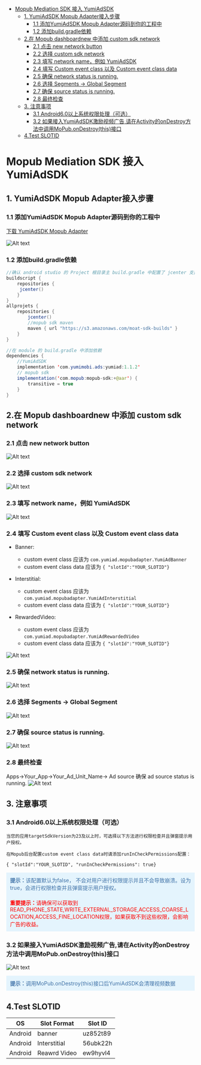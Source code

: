    * [Mopub Mediation SDK 接入 YumiAdSDK](#mopub-mediation-sdk-接入-yumiadsdk)
      * [1. YumiAdSDK Mopub Adapter接入步骤](#1-yumiadsdk-mopub-adapter接入步骤)
         * [1.1 添加YumiAdSDK Mopub Adapter源码到你的工程中](#11-添加yumiadsdk-mopub-adapter源码到你的工程中)
         * [1.2 添加build.gradle依赖](#12-添加buildgradle依赖)
      * [2.在 Mopub dashboardnew 中添加 custom sdk network](#2在-mopub-dashboardnew-中添加-custom-sdk-network)
         * [2.1 点击 new network button](#21-点击-new-network-button)
         * [2.2 选择 custom sdk network](#22-选择-custom-sdk-network)
         * [2.3 填写 network name，例如 YumiAdSDK](#23-填写-network-name例如-yumiadsdk)
         * [2.4 填写 Custom event class 以及 Custom event class data](#24-填写-custom-event-class-以及-custom-event-class-data)
         * [2.5 确保 network status is running.](#25-确保-network-status-is-running)
         * [2.6 选择 Segments -&gt; Global Segment](#26-选择-segments---global-segment)
         * [2.7 确保 source status is running.](#27-确保-source-status-is-running)
         * [2.8 最终检查](#28-最终检查)
      * [3. 注意事项](#3-注意事项)
         * [3.1 Android6.0以上系统权限处理（可选）](#31-android60以上系统权限处理可选)
         * [3.2 如果接入YumiAdSDK激励视频广告,请在Activity的onDestroy方法中调用MoPub.onDestroy(this)接口](#32-如果接入yumiadsdk激励视频广告请在activity的ondestroy方法中调用mopubondestroythis接口)
      * [4.Test SLOTID](#4test-slotid)
	  
# Mopub Mediation SDK 接入 YumiAdSDK 


## 1. YumiAdSDK Mopub Adapter接入步骤

### 1.1 添加YumiAdSDK Mopub Adapter源码到你的工程中
[下载 YumiAdSDK  Mopub Adapter ](https://github.com/yumimobi/MopubAdapter-YumiAd-Android/tree/master/mopubadapter/src/main/java/com/yumiad/mopubadapter)

![Alt text](./android-image4.png)

### 1.2 添加build.gradle依赖

```java
//确认 android studio 的 Project 根目录主 build.gradle 中配置了 jcenter 支持。
buildscript {
    repositories {
   	 jcenter()
    }
}
allprojets {
    repositories {
        jcenter()
        //mopub sdk maven
        maven { url "https://s3.amazonaws.com/moat-sdk-builds" }
    }
}

//在 module 的 build.gradle 中添加依赖
dependencies {
	//YumiAdSDK
    implementation 'com.yumimobi.ads:yumiad:1.1.2'
	// mopub sdk
    implementation('com.mopub:mopub-sdk:+@aar') {
        transitive = true
    }
}
```

## 2.在 Mopub dashboardnew 中添加 custom sdk network 
### 2.1 点击 new network button
![Alt text](./1560409646437.png)
### 2.2 选择 custom sdk network 
![Alt text](./1560409697619.png)
### 2.3 填写 network name，例如 YumiAdSDK
![Alt text](./1560409809820.png)
### 2.4 填写 Custom event class 以及 Custom event class data
- Banner:
	- custom event class 应该为 `com.yumiad.mopubadapter.YumiAdBanner`
	- custom event class data 应该为
		`{ "slotId":"YOUR_SLOTID"}`

- Interstitial:
	- custom event class 应该为 `com.yumiad.mopubadapter.YumiAdInterstitial`
	- custom event class data 应该为
		`{ "slotId":"YOUR_SLOTID"}`

- RewardedVideo:
	- custom event class 应该为 `com.yumiad.mopubadapter.YumiAdRewardedVideo`
	- custom event class data 应该为
		`{ "slotId":"YOUR_SLOTID"}`

![Alt text](./1560409912883.png)

### 2.5 确保 network status is running.
![Alt text](./1560410523146.png)
### 2.6 选择 Segments -> Global Segment
![Alt text](./1560410634439.png)
### 2.7 确保 source status is running.
![Alt text](./1560410708081.png)
### 2.8 最终检查
Apps->Your_App->Your_Ad_Unit_Name-> Ad source 
	确保 ad source status is running.
![Alt text](./1560410861974.png)

## 3. 注意事项

### 3.1 Android6.0以上系统权限处理（可选）

	当您的应用targetSdkVersion为23及以上时，可选择以下方法进行权限检查并且弹窗提示用户授权。

	在Mopub后台配置custom event class data时请添加runInCheckPermissions配置：
	
`{ "slotId":"YOUR_SLOTID", "runInCheckPermissions": true}`
	
<div style="background-color:rgb(228,244,253);padding:10px;">
	<span style="color:rgb(62,113,167);">
	<b>提示：</b>该配置默认为false， 不会对用户进行权限提示并且不会导致崩溃。设为true，会进行权限检查并且弹窗提示用户授权。
	</span>
	</div>

<div style="background-color:rgb(228,244,253);padding:10px;">
	<span style="color:rgb(255,0,0);">
	<b>重要提示：</b>请确保可以获取到READ_PHONE_STATE,WRITE_EXTERNAL_STORAGE,ACCESS_COARSE_LOCATION,ACCESS_FINE_LOCATION权限，如果获取不到这些权限，会影响广告的收益。
	</span>
	</div>

### 3.2 如果接入YumiAdSDK激励视频广告,请在Activity的onDestroy方法中调用MoPub.onDestroy(this)接口
    
![Alt text](./android-image5.png)
<div style="background-color:rgb(228,244,253);padding:10px;">
	<span style="color:rgb(62,113,167);">
	<b>提示：</b>调用MoPub.onDestroy(this)接口后YumiAdSDK会清理视频数据
	</span>
	</div>

## 4.Test SLOTID 

| OS | Slot Format | Slot ID |
| ----- | ----- | ----- |
| Android |  banner | uz852t89 |
| Android |  Interstitial | 56ubk22h |
| Android | Reawrd Video | ew9hyvl4 |
